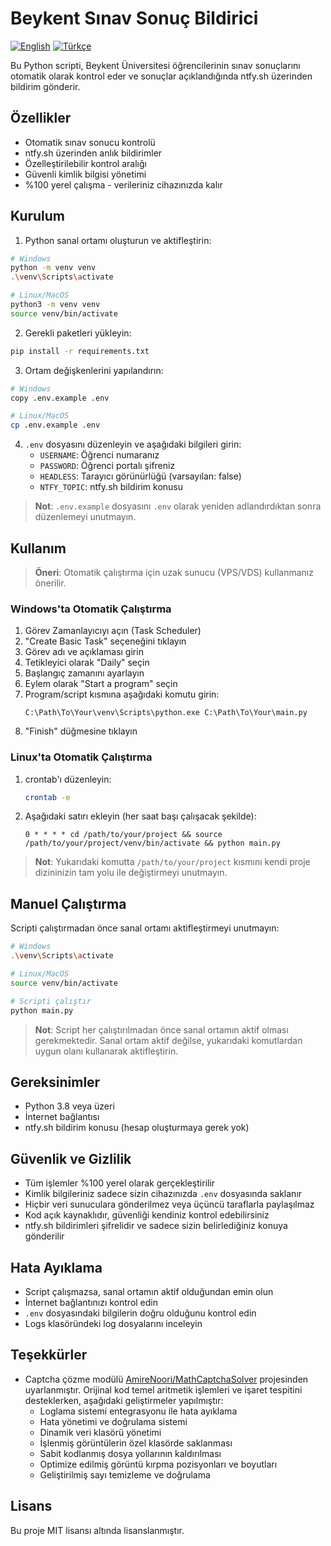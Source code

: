 # Beykent Sınav Sonuç Bildirici

[![English](https://img.shields.io/badge/English-EN-blue)](README.en.md)
[![Türkçe](https://img.shields.io/badge/Türkçe-TR-red)](README.md)

Bu Python scripti, Beykent Üniversitesi öğrencilerinin sınav sonuçlarını otomatik olarak kontrol eder ve sonuçlar açıklandığında ntfy.sh üzerinden bildirim gönderir.

## Özellikler

- Otomatik sınav sonucu kontrolü
- ntfy.sh üzerinden anlık bildirimler
- Özelleştirilebilir kontrol aralığı
- Güvenli kimlik bilgisi yönetimi
- %100 yerel çalışma - verileriniz cihazınızda kalır

## Kurulum

1. Python sanal ortamı oluşturun ve aktifleştirin:

```bash
# Windows
python -m venv venv
.\venv\Scripts\activate

# Linux/MacOS
python3 -m venv venv
source venv/bin/activate
```

2. Gerekli paketleri yükleyin:

```bash
pip install -r requirements.txt
```

3. Ortam değişkenlerini yapılandırın:

```bash
# Windows
copy .env.example .env

# Linux/MacOS
cp .env.example .env
```

4. `.env` dosyasını düzenleyin ve aşağıdaki bilgileri girin:
   - `USERNAME`: Öğrenci numaranız
   - `PASSWORD`: Öğrenci portalı şifreniz
   - `HEADLESS`: Tarayıcı görünürlüğü (varsayılan: false)
   - `NTFY_TOPIC`: ntfy.sh bildirim konusu

> **Not**: `.env.example` dosyasını `.env` olarak yeniden adlandırdıktan sonra düzenlemeyi unutmayın.

## Kullanım

> **Öneri**: Otomatik çalıştırma için uzak sunucu (VPS/VDS) kullanmanız önerilir.

### Windows'ta Otomatik Çalıştırma

1. Görev Zamanlayıcıyı açın (Task Scheduler)
2. "Create Basic Task" seçeneğini tıklayın
3. Görev adı ve açıklaması girin
4. Tetikleyici olarak "Daily" seçin
5. Başlangıç zamanını ayarlayın
6. Eylem olarak "Start a program" seçin
7. Program/script kısmına aşağıdaki komutu girin:
   ```
   C:\Path\To\Your\venv\Scripts\python.exe C:\Path\To\Your\main.py
   ```
8. "Finish" düğmesine tıklayın

### Linux'ta Otomatik Çalıştırma

1. crontab'ı düzenleyin:
   ```bash
   crontab -e
   ```

2. Aşağıdaki satırı ekleyin (her saat başı çalışacak şekilde):
   ```
   0 * * * * cd /path/to/your/project && source /path/to/your/project/venv/bin/activate && python main.py
   ```

> **Not**: Yukarıdaki komutta `/path/to/your/project` kısmını kendi proje dizininizin tam yolu ile değiştirmeyi unutmayın.

## Manuel Çalıştırma

Scripti çalıştırmadan önce sanal ortamı aktifleştirmeyi unutmayın:

```bash
# Windows
.\venv\Scripts\activate

# Linux/MacOS
source venv/bin/activate

# Scripti çalıştır
python main.py
```

> **Not**: Script her çalıştırılmadan önce sanal ortamın aktif olması gerekmektedir. Sanal ortam aktif değilse, yukarıdaki komutlardan uygun olanı kullanarak aktifleştirin.

## Gereksinimler

- Python 3.8 veya üzeri
- İnternet bağlantısı
- ntfy.sh bildirim konusu (hesap oluşturmaya gerek yok)

## Güvenlik ve Gizlilik

- Tüm işlemler %100 yerel olarak gerçekleştirilir
- Kimlik bilgileriniz sadece sizin cihazınızda `.env` dosyasında saklanır
- Hiçbir veri sunuculara gönderilmez veya üçüncü taraflarla paylaşılmaz
- Kod açık kaynaklıdır, güvenliği kendiniz kontrol edebilirsiniz
- ntfy.sh bildirimleri şifrelidir ve sadece sizin belirlediğiniz konuya gönderilir

## Hata Ayıklama

- Script çalışmazsa, sanal ortamın aktif olduğundan emin olun
- İnternet bağlantınızı kontrol edin
- `.env` dosyasındaki bilgilerin doğru olduğunu kontrol edin
- Logs klasöründeki log dosyalarını inceleyin

## Teşekkürler

- Captcha çözme modülü [AmireNoori/MathCaptchaSolver](https://github.com/AmireNoori/MathCaptchaSolver) projesinden uyarlanmıştır. Orijinal kod temel aritmetik işlemleri ve işaret tespitini desteklerken, aşağıdaki geliştirmeler yapılmıştır:
  - Loglama sistemi entegrasyonu ile hata ayıklama
  - Hata yönetimi ve doğrulama sistemi
  - Dinamik veri klasörü yönetimi
  - İşlenmiş görüntülerin özel klasörde saklanması
  - Sabit kodlanmış dosya yollarının kaldırılması
  - Optimize edilmiş görüntü kırpma pozisyonları ve boyutları
  - Geliştirilmiş sayı temizleme ve doğrulama

## Lisans

Bu proje MIT lisansı altında lisanslanmıştır.
